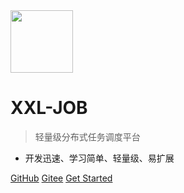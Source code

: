 <img src="https://raw.githubusercontent.com/xuxueli/xxl-job/master/doc/images/xxl-logo.png" width="100" >

# XXL-JOB

> 轻量级分布式任务调度平台

- 开发迅速、学习简单、轻量级、易扩展

[GitHub](https://github.com/xuxueli/xxl-job/)
[Gitee](http://gitee.com/xuxueli0323/xxl-job)
[Get Started](#《分布式任务调度平台XXL-JOB》)